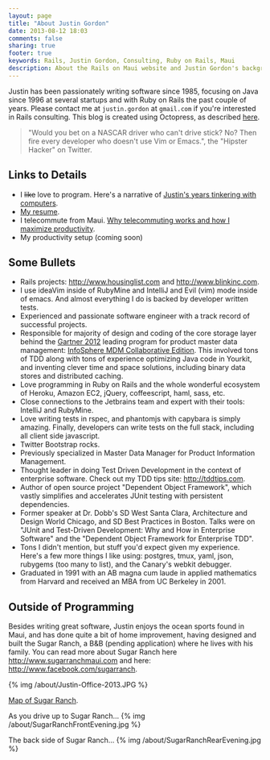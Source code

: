 ```yaml
---
layout: page
title: "About Justin Gordon"
date: 2013-08-12 18:03
comments: false
sharing: true
footer: true
keywords: Rails, Justin Gordon, Consulting, Ruby on Rails, Maui
description: About the Rails on Maui website and Justin Gordon's background.
---
```

<p>
Justin has been passionately writing software since 1985, focusing on Java since
1996 at several startups and with Ruby on Rails the past couple of years. Please
contact me at <code>justin.gordon</code> at <code>gmail.com</code> if you're interested in Rails consulting. This blog is created using
Octopress, as described <a href="../blog/2013/04/27/octopress-setup-with-github-and-org-mode/index.html">here</a>.
</p>
<blockquote>

<p>"Would you bet on a NASCAR driver who can't drive stick? No? Then fire every
developer who doesn't use Vim or Emacs.", the "Hipster Hacker" on Twitter.
</p>
</blockquote>



<div id="outline-container-1" class="outline-2">
<h2 id="sec-1">Links to Details</h2>
<div class="outline-text-2" id="text-1">

<ul>
<li>I <del>like</del> love to program. Here's a narrative of <a href="about-justin-gordon-programming.html">Justin's years tinkering with computers</a>.
</li>
<li><a href="justin-gordon-resume.html">My resume</a>.
</li>
<li>I telecommute from Maui. <a href="telecommuting.html">Why telecommuting works and how I maximize productivity</a>.
</li>
<li>My productivity setup (coming soon)
</li>
</ul>


</div>

</div>

<div id="outline-container-2" class="outline-2">
<h2 id="sec-2">Some Bullets</h2>
<div class="outline-text-2" id="text-2">

<ul>
<li>Rails projects: <a href="http://www.housinglist.com">http://www.housinglist.com</a> and <a href="http://www.blinkinc.com">http://www.blinkinc.com</a>.
</li>
<li>I use ideaVim inside of RubyMine and IntelliJ and Evil (vim) mode inside of
  emacs. And almost everything I do is backed by developer written tests.
</li>
<li>Experienced and passionate software engineer with a track record of successful projects.
</li>
<li>Responsible for majority of design and coding of the core storage layer behind
  the <a href="http://public.dhe.ibm.com/common/ssi/ecm/en/iml14344usen/IML14344USEN.PDF">Gartner 2012</a> leading program for product master data management:
  <a href="http://www-01.ibm.com/software/data/infosphere/mdm/collaborative.html">InfoSphere MDM Collaborative Edition</a>. This involved tons of TDD along with
  tons of experience optimizing Java code in Yourkit, and inventing clever time
  and space solutions, including binary data stores and distributed caching.
</li>
<li>Love programming in Ruby on Rails and the whole wonderful ecosystem of Heroku,
  Amazon EC2, jQuery, coffeescript, haml, sass, etc.
</li>
<li>Close connections to the Jetbrains team and expert with their tools: IntelliJ and RubyMine.
</li>
<li>Love writing tests in rspec, and phantomjs with capybara is simply amazing.
  Finally, developers can write tests on the full stack, including all client
  side javascript.
</li>
<li>Twitter Bootstrap rocks.
</li>
<li>Previously specialized in Master Data Manager for Product Information Management.
</li>
<li>Thought leader in doing Test Driven Development in the context of enterprise
  software. Check out my TDD tips site: <a href="http://tddtips.com">http://tddtips.com</a>.  
</li>
<li>Author of open source project "Dependent Object Framework", which vastly
  simplifies and accelerates JUnit testing with persistent dependencies.
</li>
<li>Former speaker at Dr. Dobb's SD West Santa Clara, Architecture and Design
  World Chicago, and SD Best Practices in Boston. Talks were on "JUnit and
  Test-Driven Development: Why and How in Enterprise Software" and the
  "Dependent Object Framework for Enterprise TDD".
</li>
<li>Tons I didn't mention, but stuff you'd expect given my experience. Here's a
  few more things I like using: postgres, tmux, yaml, json, rubygems (too many
  to list), and the Canary's webkit debugger.
</li>
<li>Graduated in 1991 with an AB magna cum laude in applied mathematics from
  Harvard and received an MBA from UC Berkeley in 2001.
</li>
</ul>


</div>

</div>

<div id="outline-container-3" class="outline-2">
<h2 id="sec-3">Outside of Programming</h2>
<div class="outline-text-2" id="text-3">

<p>Besides writing great software, Justin enjoys the ocean sports found in Maui,
and has done quite a bit of home improvement, having designed and built the
Sugar Ranch, a B&amp;B (pending application) where he lives with his family. You can
read more about Sugar Ranch here <a href="http://www.sugarranchmaui.com">http://www.sugarranchmaui.com</a> and here:
<a href="http://www.facebook.com/sugarranch">http://www.facebook.com/sugarranch</a>.
</p>

<p>
{% img /about/Justin-Office-2013.JPG %}
</p>
<p>
<a href="https://maps.google.com/maps?q=141+Makahiki+St,+Paia,+HI&amp;hl=en&amp;ll=20.908851,-156.408621&amp;spn=0.002944,0.003433&amp;sll=20.46,-157.505&amp;sspn=12.075058,9.876709&amp;oq=141&amp;t=w&amp;hnear=141+Makahiki+St,+Paia,+Maui,+Hawaii+96779&amp;z=19&amp;iwloc=r0&amp;source=gplus-ogsb">Map of Sugar Ranch</a>.
</p>
<p>
As you drive up to Sugar Ranch&hellip;
{% img /about/SugarRanchFrontEvening.jpg %}
</p>
<p>
The back side of Sugar Ranch&hellip;
{% img /about/SugarRanchRearEvening.jpg %}
</p></div>
</div>
